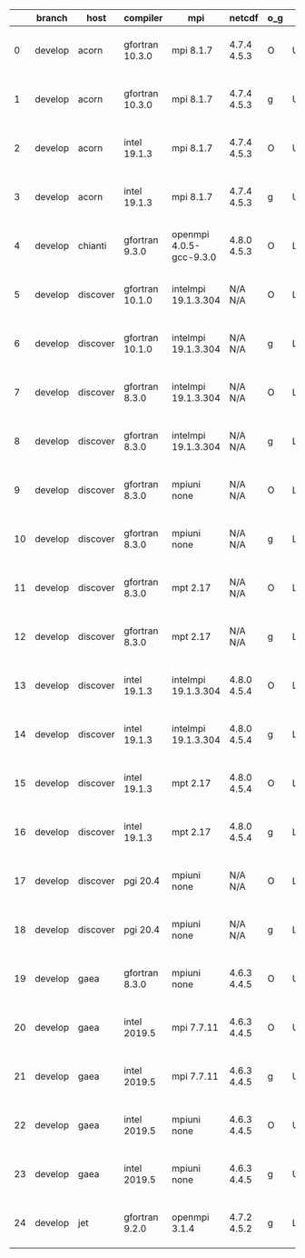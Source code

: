 |    | branch   | host     | compiler        | mpi                     | netcdf      | o_g   | os     | build   | u_pass   | u_fail   | s_pass   | s_fail   | e_pass   | e_fail   | nuopc_pass   | nuopc_fail   | artifacts_hash                                                                                                                                                      | modified                  |
|----|----------|----------|-----------------|-------------------------|-------------|-------|--------|---------|----------|----------|----------|----------|----------|----------|--------------|--------------|---------------------------------------------------------------------------------------------------------------------------------------------------------------------|---------------------------|
|  0 | develop  | acorn    | gfortran 10.3.0 | mpi 8.1.7               | 4.7.4 4.5.3 | O     | Unicos | fail    | fail     | fail     | fail     | fail     | fail     | fail     | 0            | 50           | [artifacts](https://github.com/esmf-org/esmf-test-artifacts/tree/7924b0bcad7671e923ee906ee2e0e105832c3bbc/develop/acorn/gfortran/10.3.0/O/mpi/8.1.7)                | 2022-07-06 01:25:05 +0000 |
|  1 | develop  | acorn    | gfortran 10.3.0 | mpi 8.1.7               | 4.7.4 4.5.3 | g     | Unicos | fail    | fail     | fail     | fail     | fail     | fail     | fail     | 0            | 50           | [artifacts](https://github.com/esmf-org/esmf-test-artifacts/tree/e4356f1ebb77687002c8ad1358fef8211bb5bb04/develop/acorn/gfortran/10.3.0/g/mpi/8.1.7)                | 2022-07-06 01:26:02 +0000 |
|  2 | develop  | acorn    | intel 19.1.3    | mpi 8.1.7               | 4.7.4 4.5.3 | O     | Unicos | pass    | 13665    | 0        | 49       | 0        | 80       | 0        | 50           | 0            | [artifacts](https://github.com/esmf-org/esmf-test-artifacts/tree/12ff065b88fe7388cd07e15543773d73aa823cf9/develop/acorn/intel/19.1.3/O/mpi/8.1.7)                   | 2022-07-06 01:53:16 +0000 |
|  3 | develop  | acorn    | intel 19.1.3    | mpi 8.1.7               | 4.7.4 4.5.3 | g     | Unicos | pass    | 13665    | 0        | 49       | 0        | 80       | 0        | 50           | 0            | [artifacts](https://github.com/esmf-org/esmf-test-artifacts/tree/440260e1b93c0a4f93262805c31fce719aa2c084/develop/acorn/intel/19.1.3/g/mpi/8.1.7)                   | 2022-07-06 01:52:42 +0000 |
|  4 | develop  | chianti  | gfortran 9.3.0  | openmpi 4.0.5-gcc-9.3.0 | 4.8.0 4.5.3 | O     | Linux  | pass    | 13665    | 0        | 49       | 0        | 80       | 0        | 50           | 0            | [artifacts](https://github.com/esmf-org/esmf-test-artifacts/tree/901ca84095306f0925f1a3646c460982eef3824e/develop/chianti/gfortran/9.3.0/O/openmpi/4.0.5-gcc-9.3.0) | 2022-07-06 01:53:44 -0400 |
|  5 | develop  | discover | gfortran 10.1.0 | intelmpi 19.1.3.304     | N/A N/A     | O     | Linux  | pass    | 13650    | 15       | 49       | 0        | 80       | 0        | 50           | 0            | [artifacts](https://github.com/esmf-org/esmf-test-artifacts/tree/d483c4f8990ccbba96c21a702fc4c8d20af35303/develop/discover/gfortran/10.1.0/O/intelmpi/19.1.3.304)   | 2022-07-06 01:39:22 -0400 |
|  6 | develop  | discover | gfortran 10.1.0 | intelmpi 19.1.3.304     | N/A N/A     | g     | Linux  | pass    | 13650    | 15       | 49       | 0        | 80       | 0        | 50           | 0            | [artifacts](https://github.com/esmf-org/esmf-test-artifacts/tree/1629e2f1a31f8f5d65e71253841babebee422f73/develop/discover/gfortran/10.1.0/g/intelmpi/19.1.3.304)   | 2022-07-06 01:52:45 -0400 |
|  7 | develop  | discover | gfortran 8.3.0  | intelmpi 19.1.3.304     | N/A N/A     | O     | Linux  | pass    | 13650    | 15       | 49       | 0        | 80       | 0        | 50           | 0            | [artifacts](https://github.com/esmf-org/esmf-test-artifacts/tree/d483c4f8990ccbba96c21a702fc4c8d20af35303/develop/discover/gfortran/8.3.0/O/intelmpi/19.1.3.304)    | 2022-07-06 01:39:22 -0400 |
|  8 | develop  | discover | gfortran 8.3.0  | intelmpi 19.1.3.304     | N/A N/A     | g     | Linux  | pass    | 13650    | 15       | 49       | 0        | 80       | 0        | 50           | 0            | [artifacts](https://github.com/esmf-org/esmf-test-artifacts/tree/5ef6156187632273c142b3897360532f785ef444/develop/discover/gfortran/8.3.0/g/intelmpi/19.1.3.304)    | 2022-07-06 01:49:41 -0400 |
|  9 | develop  | discover | gfortran 8.3.0  | mpiuni none             | N/A N/A     | O     | Linux  | pass    | 12142    | 0        | 8        | 0        | 43       | 0        | 0            | 50           | [artifacts](https://github.com/esmf-org/esmf-test-artifacts/tree/b4f97ca479b44134efd77fafe7a915f7825782d3/develop/discover/gfortran/8.3.0/O/mpiuni/none)            | 2022-07-06 01:30:10 -0400 |
| 10 | develop  | discover | gfortran 8.3.0  | mpiuni none             | N/A N/A     | g     | Linux  | pass    | 12142    | 0        | 8        | 0        | 43       | 0        | 0            | 50           | [artifacts](https://github.com/esmf-org/esmf-test-artifacts/tree/a29071ea2441df803b12c7aa1af8a36b151cb702/develop/discover/gfortran/8.3.0/g/mpiuni/none)            | 2022-07-06 01:41:13 -0400 |
| 11 | develop  | discover | gfortran 8.3.0  | mpt 2.17                | N/A N/A     | O     | Linux  | pass    | 13665    | 0        | 49       | 0        | 80       | 0        | 46           | 4            | [artifacts](https://github.com/esmf-org/esmf-test-artifacts/tree/364b9e2d08a85cb048a0c283c80fa4938328012e/develop/discover/gfortran/8.3.0/O/mpt/2.17)               | 2022-07-06 01:32:08 -0400 |
| 12 | develop  | discover | gfortran 8.3.0  | mpt 2.17                | N/A N/A     | g     | Linux  | pass    | 13665    | 0        | 49       | 0        | 80       | 0        | 46           | 4            | [artifacts](https://github.com/esmf-org/esmf-test-artifacts/tree/a29071ea2441df803b12c7aa1af8a36b151cb702/develop/discover/gfortran/8.3.0/g/mpt/2.17)               | 2022-07-06 01:41:13 -0400 |
| 13 | develop  | discover | intel 19.1.3    | intelmpi 19.1.3.304     | 4.8.0 4.5.4 | O     | Linux  | pass    | 13665    | 0        | 49       | 0        | 80       | 0        | 50           | 0            | [artifacts](https://github.com/esmf-org/esmf-test-artifacts/tree/ec9029da7b685fea0ea7a7cafd2ea5d4eff7d1ad/develop/discover/intel/19.1.3/O/intelmpi/19.1.3.304)      | 2022-07-06 02:02:29 -0400 |
| 14 | develop  | discover | intel 19.1.3    | intelmpi 19.1.3.304     | 4.8.0 4.5.4 | g     | Linux  | pass    | 13665    | 0        | 49       | 0        | 80       | 0        | 50           | 0            | [artifacts](https://github.com/esmf-org/esmf-test-artifacts/tree/aeb37ed793e034512340147716faf7d5e6ad8a5f/develop/discover/intel/19.1.3/g/intelmpi/19.1.3.304)      | 2022-07-06 02:10:45 -0400 |
| 15 | develop  | discover | intel 19.1.3    | mpt 2.17                | 4.8.0 4.5.4 | O     | Linux  | pass    | 13665    | 0        | 49       | 0        | 80       | 0        | 50           | 0            | [artifacts](https://github.com/esmf-org/esmf-test-artifacts/tree/a0cc5197ef7a16362ff83655eb8656be099b5234/develop/discover/intel/19.1.3/O/mpt/2.17)                 | 2022-07-06 01:52:19 -0400 |
| 16 | develop  | discover | intel 19.1.3    | mpt 2.17                | 4.8.0 4.5.4 | g     | Linux  | pass    | 13665    | 0        | 49       | 0        | 80       | 0        | 50           | 0            | [artifacts](https://github.com/esmf-org/esmf-test-artifacts/tree/b4669cbdd279f1f4036fd79b82beb00bf3a8462d/develop/discover/intel/19.1.3/g/mpt/2.17)                 | 2022-07-06 01:57:12 -0400 |
| 17 | develop  | discover | pgi 20.4        | mpiuni none             | N/A N/A     | O     | Linux  | fail    | fail     | fail     | fail     | fail     | fail     | fail     | 0            | 50           | [artifacts](https://github.com/esmf-org/esmf-test-artifacts/tree/ea8edb9f875cd4962b3b22c85430a52d68cbcde3/develop/discover/pgi/20.4/O/mpiuni/none)                  | 2022-07-06 01:11:40 -0400 |
| 18 | develop  | discover | pgi 20.4        | mpiuni none             | N/A N/A     | g     | Linux  | fail    | fail     | fail     | fail     | fail     | fail     | fail     | 0            | 50           | [artifacts](https://github.com/esmf-org/esmf-test-artifacts/tree/6892ecce247d8576645bed11abf85bbd99e6a310/develop/discover/pgi/20.4/g/mpiuni/none)                  | 2022-07-06 01:15:47 -0400 |
| 19 | develop  | gaea     | gfortran 8.3.0  | mpiuni none             | 4.6.3 4.4.5 | O     | Unicos | pass    | pending  | pending  | pending  | pending  | pending  | pending  | pending      | pending      | [artifacts](https://github.com/esmf-org/esmf-test-artifacts/tree/83061393e94c97a27ab20929110608f39a15c2e0/develop/gaea/gfortran/8.3.0/O/mpiuni/none)                | 2022-07-06 01:11:46 -0400 |
| 20 | develop  | gaea     | intel 2019.5    | mpi 7.7.11              | 4.6.3 4.4.5 | O     | Unicos | pass    | 13650    | 15       | 49       | 0        | 80       | 0        | 47           | 3            | [artifacts](https://github.com/esmf-org/esmf-test-artifacts/tree/dcc464e32d1f4b3f54125f860fd02e989107c503/develop/gaea/intel/2019.5/O/mpi/7.7.11)                   | 2022-07-06 02:12:11 -0400 |
| 21 | develop  | gaea     | intel 2019.5    | mpi 7.7.11              | 4.6.3 4.4.5 | g     | Unicos | pass    | 13650    | 15       | 49       | 0        | 80       | 0        | 47           | 3            | [artifacts](https://github.com/esmf-org/esmf-test-artifacts/tree/c87faf20e07e1b093be12bc418dfd3c8a7782dbc/develop/gaea/intel/2019.5/g/mpi/7.7.11)                   | 2022-07-06 02:15:37 -0400 |
| 22 | develop  | gaea     | intel 2019.5    | mpiuni none             | 4.6.3 4.4.5 | O     | Unicos | pass    | 12127    | 15       | 8        | 0        | 43       | 0        | 0            | 50           | [artifacts](https://github.com/esmf-org/esmf-test-artifacts/tree/4d2f78ff2e5ac35816af4ba9183111208829cad1/develop/gaea/intel/2019.5/O/mpiuni/none)                  | 2022-07-06 01:59:56 -0400 |
| 23 | develop  | gaea     | intel 2019.5    | mpiuni none             | 4.6.3 4.4.5 | g     | Unicos | pass    | 12127    | 15       | 8        | 0        | 43       | 0        | 0            | 50           | [artifacts](https://github.com/esmf-org/esmf-test-artifacts/tree/1a182b41c512305a817733677c7e10e4ac580959/develop/gaea/intel/2019.5/g/mpiuni/none)                  | 2022-07-06 02:04:42 -0400 |
| 24 | develop  | jet      | gfortran 9.2.0  | openmpi 3.1.4           | 4.7.2 4.5.2 | g     | Linux  | fail    | fail     | fail     | fail     | fail     | fail     | fail     | fail         | fail         | [artifacts](https://github.com/esmf-org/esmf-test-artifacts/tree/6174c542bb53ed7c0042b0c1aa04d9d27b802763/develop/jet/gfortran/9.2.0/g/openmpi/3.1.4)               | 2022-07-06 04:03:01 +0000 |